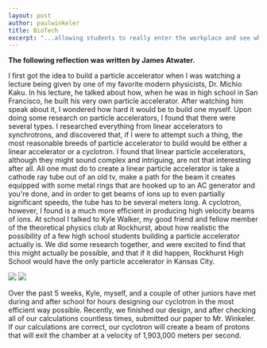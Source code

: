 ```yaml
---
layout: post
author: paulwinkeler
title: BioTech
excerpt: "...allowing students to really enter the workplace and see what the future of engineering and science has to offer in a fast paced world."
---
```

<b>The following reflection was written by James Atwater.</b>
 
 I first got the idea to build a particle accelerator when I was watching a lecture being given by one of my favorite modern physicists, Dr. Michio Kaku. In his lecture, he talked about how, when he was in high school in San Francisco, he built his very own particle accelerator. After watching him speak about it, I wondered how hard it would be to build one myself. Upon doing some research on particle accelerators, I found that there were several types. I researched everything from linear accelerators to synchrotrons, and discovered that, if I were to attempt such a thing, the most reasonable breeds of particle accelerator to build would be either a linear accelerator or a cyclotron. I found that linear particle accelerators, although they might sound complex and intriguing, are not that interesting after all. All one must do to create a linear particle accelerator is take a cathode ray tube out of an old tv, make a path for the beam it creates equipped with some metal rings that are hooked up to an AC generator and you're done, and in order to get beams of ions up to even partially significant speeds, the tube has to be several meters long. A cyclotron, however, I found is a much more efficient in producing high velocity beams of ions. At school I talked to Kyle Walker, my good friend and fellow member of the theoretical physics club at Rockhurst, about how realistic the possibility of a few high school students building a particle accelerator actually is. We did some research together, and were excited to find that this might actually be possible, and that if it did happen, Rockhurst High School would have the only particle accelerator in Kansas City. 

<div class="flex-wrapper">
  <img src="{{ site.baseurl }}/img/Cyclotron1.JPG">
  <img src="{{ site.baseurl }}/img/Cyclotron2.JPG">
</div>

Over the past 5 weeks, Kyle, myself, and a couple of other juniors have met during and after school for hours designing our cyclotron in the most efficient way possible. Recently, we finished our design, and after checking all of our calculations countless times, submitted our paper to Mr. Winkeler. If our calculations are correct, our cyclotron will create a beam of protons that will exit the chamber at a velocity of 1,903,000 meters per second. 
